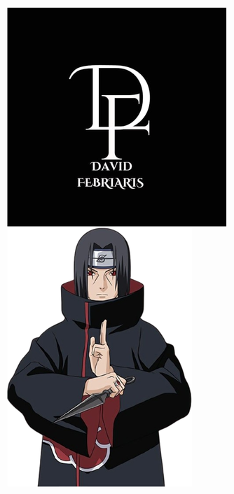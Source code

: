 ![Image Alt](https://github.com/DavidSiahaan03/portodavid/blob/cb4dfe09058064664845500b3a00647c8adfaffe/logo.jpg.jpg)
![Image Alt](https://github.com/DavidSiahaan03/davidsiahaan/blob/8d1befd602f36179f7c1d3c39d8dab73e60b41d6/about.png)

